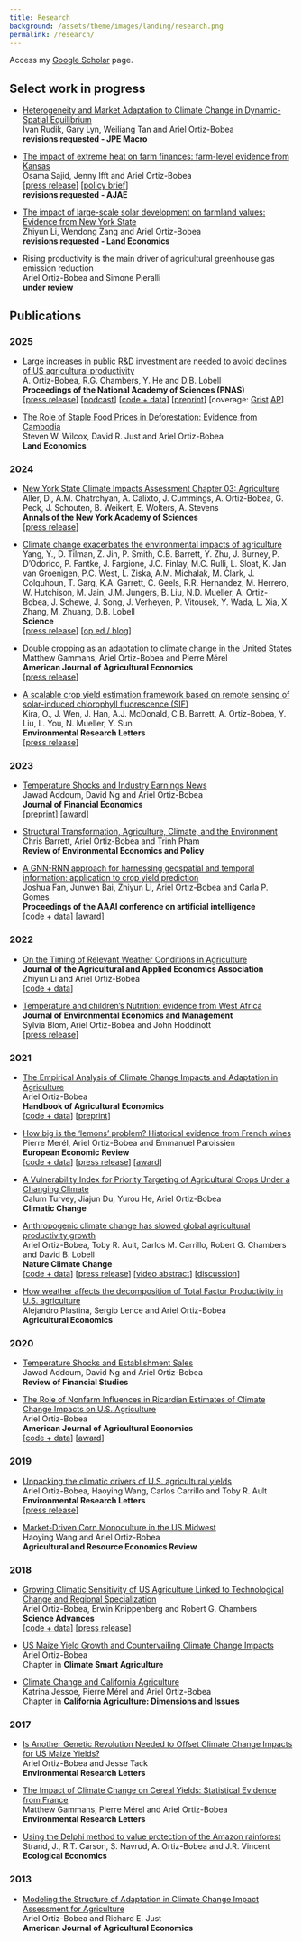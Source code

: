 ```yaml
---
title: Research
background: /assets/theme/images/landing/research.png
permalink: /research/
---
```


Access my [Google Scholar](https://scholar.google.com/citations?user=kEZ0ezkAAAAJ) page.

## Select work in progress

- [Heterogeneity and Market Adaptation to Climate Change in Dynamic-Spatial Equilibrium](https://osf.io/preprints/socarxiv/usghb) <br/> Ivan Rudik, Gary Lyn, Weiliang Tan and Ariel Ortiz-Bobea <br/> **revisions requested - JPE Macro**

- [The impact of extreme heat on farm finances: farm-level evidence from Kansas](https://papers.ssrn.com/sol3/papers.cfm?abstract_id=5022435) <br/> Osama Sajid, Jenny Ifft and Ariel Ortiz-Bobea <br/> [[press release](https://news.cornell.edu/stories/2024/01/report-warmer-planet-will-trigger-increased-farm-losses)] [[policy brief](https://business.edf.org/insights/extreme-heat-financial-farm-kansas/)] <br/> **revisions requested - AJAE**

- [The impact of large-scale solar development on farmland values: Evidence from New York State](https://papers.ssrn.com/sol3/papers.cfm?abstract_id=4942012) <br/> Zhiyun Li, Wendong Zang and Ariel Ortiz-Bobea <br/> **revisions requested - Land Economics**

- Rising productivity is the main driver of agricultural greenhouse gas emission reduction <br/> Ariel Ortiz-Bobea and Simone Pieralli <br/> **under review** 

<!--
- Navigating shallow waters: How water level fluctuations in the Panama Canal disrupt maritime trade <br/> Jeisson Prieto and Ariel Ortiz-Bobea <br/> **in preparation**
-->



## Publications

### 2025

- [Large increases in public R&D investment are needed to avoid declines of US agricultural productivity](https://doi.org/10.1073/pnas.2411010122) <br/> A. Ortiz-Bobea, R.G. Chambers, Y. He and D.B. Lobell  <br/> **Proceedings of the National Academy of Sciences (PNAS)**  <br/> 
[[press release](https://news.cornell.edu/stories/2025/03/large-scale-investment-research-needed-maintain-us-agriculture)] [[podcast](https://open.spotify.com/show/4ytA2tW5YKzE6xrKmg3FNG#login)] [[code + data](https://doi.org/10.6077/q59w-tj45)] [[preprint](https://arxiv.org/abs/2405.08159)] [coverage: [Grist](https://grist.org/food-and-agriculture/farmers-are-reeling-from-trumps-attacks-on-agricultural-research/) [AP](https://apnews.com/article/farming-research-development-agriculture-public-funding-climate-change-9aec16fc632326b3be97280612405756)]

-  [The Role of Staple Food Prices in Deforestation: Evidence from Cambodia](https://doi.org/10.3368/le.101.1.100423-0097R) 
<br/> Steven W. Wilcox, David R. Just and Ariel Ortiz-Bobea 
<br/> **Land Economics**

### 2024

- [New York State Climate Impacts Assessment Chapter 03: Agriculture](http://doi.org/10.1111/nyas.15192) 
<br/> Aller, D.,  A.M. Chatrchyan, A. Calixto, J. Cummings, A. Ortiz-Bobea, G. Peck, J. Schouten, B. Weikert, E. Wolters, A. Stevens  <br/> **Annals of the New York Academy of Sciences** <br/> [[press release](https://news.cornell.edu/stories/2024/02/nys-agricultural-assessment-cultivates-climate-crisis-solutions)]
   
-  [Climate change exacerbates the environmental impacts of agriculture](https://doi.org/10.1126/science.adn3747) 
<br/> Yang, Y., D. Tilman, Z. Jin, P. Smith, C.B. Barrett, Y. Zhu, J. Burney, P. D’Odorico, P. Fantke, J. Fargione, J.C. Finlay, M.C. Rulli, L. Sloat, K. Jan van Groenigen, P.C. West, L. Ziska, A.M. Michalak, M. Clark, J. Colquhoun, T. Garg, K.A. Garrett, C. Geels, R.R. Hernandez, M. Herrero, W. Hutchison, M. Jain, J.M. Jungers, B. Liu, N.D. Mueller, A. Ortiz-Bobea, J. Schewe, J. Song, J. Verheyen, P. Vitousek, Y. Wada, L. Xia, X. Zhang, M. Zhuang, D.B. Lobell 
<br/> **Science**  <br/> [[press release](https://business.cornell.edu/hub/2024/09/12/climate-change-worsens-agricultures-environmental-impact/)] [[op ed / blog](https://voxdev.org/topic/agriculture/feedback-loop-between-climate-change-and-agriculture)]  

-  [Double cropping as an adaptation to climate change in the United States](https://doi.org/10.1111/ajae.12491)
<br/>  Matthew Gammans, Ariel Ortiz-Bobea and Pierre Mérel 
<br/>  **American Journal of Agricultural Economics** <br/> 
[[press release](https://www.aaea.org/about-aaea/media--public-relations/press-releases/double-cropping-as-an-adaptation-to-climate-change-in-the-united-states)]

- [A scalable crop yield estimation framework based on remote sensing of solar-induced chlorophyll fluorescence (SIF)](https://doi.org/10.1088/1748-9326/ad3142) <br/>  Kira, O., J. Wen, J. Han, A.J. McDonald, C.B. Barrett, A. Ortiz-Bobea, Y. Liu, L. You, N. Mueller,  Y. Sun  <br/> **Environmental Research Letters** <br/> [[press release](https://news.cornell.edu/stories/2024/05/satellite-images-plants-fluorescence-can-predict-crop-yields)]


### 2023

- [Temperature Shocks and Industry Earnings News](https://doi.org/10.1016/j.jfineco.2023.07.002) 
<br/> Jawad Addoum, David Ng and Ariel Ortiz-Bobea 
<br/> **Journal of Financial Economics** 
<br/> [[preprint](https://papers.ssrn.com/sol3/papers.cfm?abstract_id=3480695)] [[award](https://www.icpmnetwork.com/previous-year-winners/)]

- [Structural Transformation, Agriculture, Climate, and the Environment](https://www.journals.uchicago.edu/doi/10.1086/725319) <br/> Chris Barrett, Ariel Ortiz-Bobea and Trinh Pham <br/>  **Review of Environmental Economics and Policy**

- [A GNN-RNN approach for harnessing geospatial and temporal information: application to crop yield prediction](https://ojs.aaai.org/index.php/AAAI/article/view/21444) <br/>  Joshua Fan, Junwen Bai, Zhiyun Li, Ariel Ortiz-Bobea and Carla P. Gomes <br/> **Proceedings of the AAAI conference on artificial intelligence** <br/> [[code + data](https://github.com/JunwenBai/GNN-RNN)] [[award](https://www.climatechange.ai/papers/neurips2021/29)]

### 2022

- [On the Timing of Relevant Weather Conditions in Agriculture]( https://doi.org/10.1002/jaa2.21) <br/> **Journal of the Agricultural and Applied Economics Association** <br/>  Zhiyun Li and Ariel Ortiz-Bobea <br/> [[code + data](https://archive.ciser.cornell.edu/reproduction-packages/2882)]

- [Temperature and children’s Nutrition: evidence from West Africa](https://doi.org/10.1016/j.jeem.2022.102698) <br/> **Journal of Environmental Economics and Management** <br/> Sylvia Blom, Ariel Ortiz-Bobea and John Hoddinott <br/> [[press release](https://news.cornell.edu/stories/2022/07/extreme-heat-exposure-worsens-child-malnutrition)]


### 2021

- [The Empirical Analysis of Climate Change Impacts and Adaptation in Agriculture](https://www.sciencedirect.com/science/article/pii/S1574007221000025) <br/> Ariel Ortiz-Bobea <br/> **Handbook of Agricultural Economics** <br/> 
[[code + data](https://archive.ciser.cornell.edu/reproduction-packages/2856)] [[preprint](https://arxiv.org/abs/2105.12044)]

- [How big is the ‘lemons’ problem? Historical evidence from French wines](https://doi.org/10.1016/j.euroecorev.2021.103824) <br/> Pierre Merél, Ariel Ortiz-Bobea and Emmanuel Paroissien <br/> **European Economic Review** <br/> [[code + data](https://doi.org/10.6077/zqcs-2544)] 
[[press release](https://news.cornell.edu/stories/2021/07/vive-la-difference-when-lemons-masquerade-plums)] [[award](https://wine-economics.org/about/awards/christophe-baron-prize/)]

- [A Vulnerability Index for Priority Targeting of Agricultural Crops Under a Changing Climate](https://doi.org/10.1007/s10584-021-03135-8) <br/> Calum Turvey, Jiajun Du, Yurou He, Ariel Ortiz-Bobea <br/> **Climatic Change**

- [Anthropogenic climate change has slowed global agricultural productivity growth](https://doi.org/10.1038/s41558-021-01000-1) <br/> Ariel Ortiz-Bobea, Toby R. Ault, Carlos M. Carrillo, Robert G. Chambers and David B. Lobell <br/> **Nature Climate Change** <br/> 
[[code + data](https://archive.ciser.cornell.edu/reproduction-packages/2840)] 
[[press release](https://news.cornell.edu/stories/2021/04/climate-change-has-cost-7-years-ag-productivity-growth)] 
[[video abstract](https://www.youtube.com/watch?v=zsZ6vHO6xAA)] 
[[discussion](https://www.nature.com/articles/s41558-021-01017-6)]

- [How weather affects the decomposition of Total Factor Productivity in U.S. agriculture](https://doi.org/10.1111/agec.12615) <br/> Alejandro Plastina, Sergio Lence and Ariel Ortiz-Bobea <br/> **Agricultural Economics** 

### 2020

- [Temperature Shocks and Establishment Sales](https://doi.org/10.1093/rfs/hhz126) <br/> Jawad Addoum, David Ng and Ariel Ortiz-Bobea <br/> **Review of Financial Studies**

- [The Role of Nonfarm Influences in Ricardian Estimates of Climate Change Impacts on U.S. Agriculture](https://doi.org/10.1093/ajae/aaz047) <br/>  Ariel Ortiz-Bobea <br/> **American Journal of Agricultural Economics**  <br/> [[code + data](https://doi.org/10.6077/2dhd-f934)] [[award](https://www.aaea.org/about-aaea/awards-and-honors/aaea-annual-awards/aaea-annual-award-winners/2021-aaea-award-winners)]

### 2019

- [Unpacking the climatic drivers of U.S. agricultural yields](https://iopscience.iop.org/article/10.1088/1748-9326/ab1e75) <br/> Ariel Ortiz-Bobea, Haoying Wang, Carlos Carrillo and Toby R. Ault <br/> **Environmental Research Letters** <br/> [[press release](https://news.cornell.edu/stories/2019/05/heat-not-drought-will-drive-lower-crop-yields-researchers-say)]

- [Market-Driven Corn Monoculture in the US Midwest](https://doi.org/10.1017/age.2019.4) <br/> Haoying Wang and Ariel Ortiz-Bobea <br/> **Agricultural and Resource Economics Review**

### 2018

- [Growing Climatic Sensitivity of US Agriculture Linked to Technological Change and Regional Specialization](http://advances.sciencemag.org/content/4/12/eaat4343) <br/> Ariel Ortiz-Bobea, Erwin Knippenberg and Robert G. Chambers <br/>  **Science Advances** <br/> [[code + data](https://doi.org/10.6077/f26v-xz15)] [[press release](https://news.cornell.edu/stories/2018/12big-picture-look-climate-change-impact-us-agriculture-midwest-risk)]

- [US Maize Yield Growth and Countervailing Climate Change Impacts](https://link.springer.com/chapter/10.1007/978-3-319-61194-5_8) <br/> Ariel Ortiz-Bobea <br/>  Chapter in **Climate Smart Agriculture**

- [Climate Change and California Agriculture](https://s.giannini.ucop.edu/uploads/giannini_public/56/a1/56a1a83d-16d2-4f0d-85df-35be6ed1dafc/climatechange.pdf) <br/> Katrina Jessoe, Pierre Mérel and Ariel Ortiz-Bobea <br/> Chapter in **California Agriculture: Dimensions and Issues**

### 2017

- [Is Another Genetic Revolution Needed to Offset Climate Change Impacts for US Maize Yields?](http://iopscience.iop.org/article/10.1088/1748-9326/aae9b8/meta) <br/> Ariel Ortiz-Bobea and Jesse Tack <br/> **Environmental Research Letters** 

- [The Impact of Climate Change on Cereal Yields: Statistical Evidence from France](http://iopscience.iop.org/article/10.1088/1748-9326/aa6b0c) <br/> Matthew Gammans, Pierre Mérel and Ariel Ortiz-Bobea <br/> **Environmental Research Letters**

- [Using the Delphi method to value protection of the Amazon rainforest](https://doi.org/10.1016/j.ecolecon.2016.09.028) <br/> Strand, J., R.T. Carson, S. Navrud, A. Ortiz-Bobea and J.R. Vincent <br/> **Ecological Economics**

### 2013

- [Modeling the Structure of Adaptation in Climate Change Impact Assessment for Agriculture](https://doi.org/10.1093/ajae/aas035) <br/> Ariel Ortiz-Bobea and Richard E. Just <br/>  **American Journal of Agricultural Economics**
